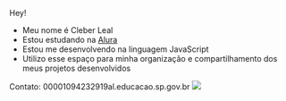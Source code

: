 Hey!
- Meu nome é Cleber Leal
- Estou estudando na [Alura](https://www.alura.com.br)
- Estou me desenvolvendo na linguagem JavaScript
- Utilizo esse espaço para minha organização e compartilhamento dos meus projetos desenvolvidos  

Contato:
00001094232919al.educacao.sp.gov.br
![](https://media.tenor.com/CDFSTMzCc2oAAAAj/roach-cowboy.gif)
